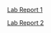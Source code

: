 [Lab Report 1](https://chaup15.github.io/cse15l-lab-reports/lab-report-1-week-2.html)

[Lab Report 2](https://chaup15.github.io/cse15l-lab-reports/lab-report-2.html)
